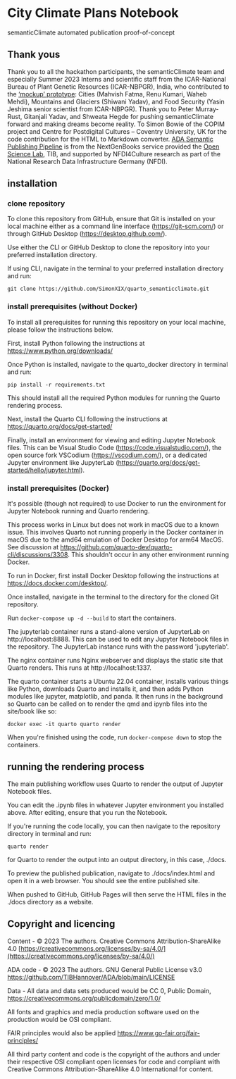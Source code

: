 # City Climate Plans Notebook

semanticClimate automated publication proof-of-concept

## Thank yous
Thank you to all the hackathon participants, the semanticClimate team and especially Summer 2023 Interns and scientific staff from the ICAR-National Bureau of Plant Genetic Resources (ICAR-NBPGR), India, who contributed to the [‘mockup’ prototype](https://github.com/semanticClimate/city-climate-plans-notebook/blob/main/README.md): Cities (Mahvish Fatma, Renu Kumari, Waheb Mehdi), Mountains and Glaciers (Shiwani Yadav), and Food Security (Yasin Jeshima senior scientist from ICAR-NBPGR). Thank you to Peter Murray-Rust, Gitanjali Yadav, and Shweata Hegde for pushing semanticClimate forward and making dreams become reality. To Simon Bowie of the COPIM project and Centre for Postdigital Cultures – Coventry University, UK for the code contribution for the HTML to Markdown converter. [ADA Semantic Publishing Pipeline](https://github.com/TIBHannover/ADA) is from the NextGenBooks service provided the [Open Science Lab](https://www.tib.eu/en/research-development/research-groups-and-labs/open-science), TIB, and supported by NFDI4Culture research as part of the National Research Data Infrastructure Germany (NFDI).

## installation

### clone repository

To clone this repository from GitHub, ensure that Git is installed on your local machine either as a command line interface (https://git-scm.com/) or through GitHub Desktop (https://desktop.github.com/).

Use either the CLI or GitHub Desktop to clone the repository into your preferred installation directory.

If using CLI, navigate in the terminal to your preferred installation directory and run:

`git clone https://github.com/SimonXIX/quarto_semanticclimate.git`

### install prerequisites (without Docker)

To install all prerequisites for running this repository on your local machine, please follow the instructions below. 

First, install Python following the instructions at https://www.python.org/downloads/

Once Python is installed, navigate to the quarto_docker directory in terminal and run:

`pip install -r requirements.txt`

This should install all the required Python modules for running the Quarto rendering process. 

Next, install the Quarto CLI following the instructions at https://quarto.org/docs/get-started/

Finally, install an environment for viewing and editing Jupyter Notebook files. This can be Visual Studio Code (https://code.visualstudio.com/), the open source fork VSCodium (https://vscodium.com/), or a dedicated Jupyter environment like JupyterLab (https://quarto.org/docs/get-started/hello/jupyter.html). 

### install prerequisites (Docker)

It's possible (though not required) to use Docker to run the environment for Jupyter Notebook running and Quarto rendering. 

This process works in Linux but does not work in macOS due to a known issue. This involves Quarto not running properly in the Docker container in macOS due to the amd64 emulation of Docker Desktop for arm64 MacOS. See discussion at https://github.com/quarto-dev/quarto-cli/discussions/3308. This shouldn't occur in any other environment running Docker.

To run in Docker, first install Docker Desktop following the instructions at https://docs.docker.com/desktop/.

Once installed, navigate in the terminal to the directory for the cloned Git repository. 

Run `docker-compose up -d --build` to start the containers. 

The jupyterlab container runs a stand-alone version of JupyterLab on http://localhost:8888. This can be used to edit any Jupyter Notebook files in the repository. The JupyterLab instance runs with the password 'jupyterlab'.

The nginx container runs Nginx webserver and displays the static site that Quarto renders. This runs at http://localhost:1337.

The quarto container starts a Ubuntu 22.04 container, installs various things like Python, downloads Quarto and installs it, and then adds Python modules like jupyter, matplotlib, and panda. It then runs in the background so Quarto can be called on to render the qmd and ipynb files into the site/book like so:

`docker exec -it quarto quarto render` 

When you're finished using the code, run `docker-compose down` to stop the containers.

## running the rendering process

The main publishing workflow uses Quarto to render the output of Jupyter Notebook files. 

You can edit the .ipynb files in whatever Jupyter environment you installed above. After editing, ensure that you run the Notebook. 

If you're running the code locally, you can then navigate to the repository directory in terminal and run: 

`quarto render`

for Quarto to render the output into an output directory, in this case, ./docs. 

To preview the published publication, navigate to ./docs/index.html and open it in a web browser. You should see the entire published site. 

When pushed to GitHub, GitHub Pages will then serve the HTML files in the ./docs directory as a website. 

## Copyright and licencing

Content - © 2023 The authors. Creative Commons Attribution-ShareAlike 4.0 [https://creativecommons.org/licenses/by-sa/4.0/](https://creativecommons.org/licenses/by-sa/4.0/)

ADA code - © 2023 The authors. GNU General Public License v3.0 https://github.com/TIBHannover/ADA/blob/main/LICENSE 

Data - All data and data sets produced would be CC 0, Public Domain, https://creativecommons.org/publicdomain/zero/1.0/

All fonts and graphics and media production software used on the production would be OSI compliant.

FAIR principles would also be applied https://www.go-fair.org/fair-principles/

All third party content and code is the copyright of the authors and under their respective OSI compliant open licenses for code and compliant with Creative Commons Attribution-ShareAlike 4.0 International for content.

